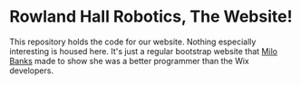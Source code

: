 # Rowland Hall Robotics, The Website!

This repository holds the code for our website. Nothing especially interesting is housed here.
It's just a regular bootstrap website that [Milo Banks](https://github.com/IsaccBarker) made to
show she was a better programmer than the Wix developers.